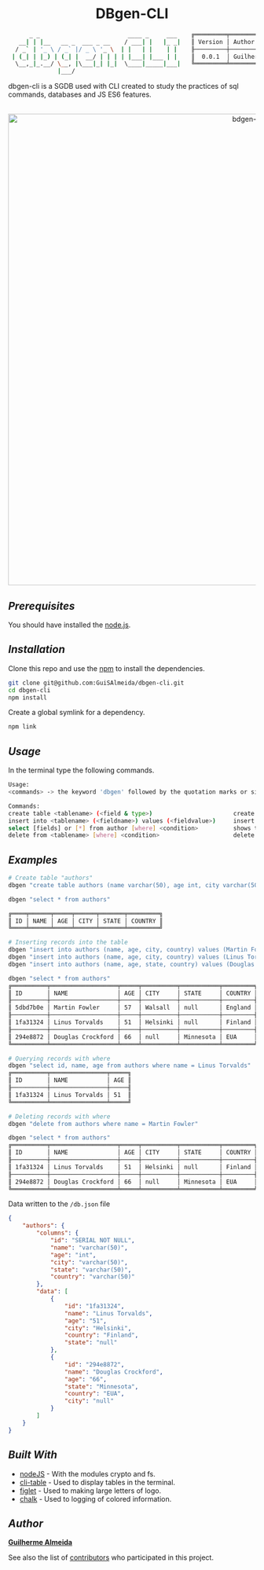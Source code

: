 
<h1 align="center">
  DBgen-CLI
</h1>

```sh
      _ _                         ____ _     ___    ╔═════════╤═══════════════════╤═════════╗
   __| | |__   __ _  ___ _ __    / ___| |   |_ _|   ║ Version │ Author            │ License ║
  / _` | '_ \ / _` |/ _ \ '_ \  | |   | |    | |    ╟─────────┼───────────────────┼─────────╢
 | (_| | |_) | (_| |  __/ | | | | |___| |___ | |    ║  0.0.1  │ Guilherme Almeida │   MIT   ║
  \__,_|_.__/ \__, |\___|_| |_|  \____|_____|___|   ╚═════════╧═══════════════════╧═════════╝
              |___/                              
```

dbgen-cli is a SGDB used with CLI created to study the practices of sql commands, databases and JS ES6 features.  
<br>

<p align="center"><img src="https://user-images.githubusercontent.com/45276342/121779626-03c74280-cb73-11eb-9aa7-6f7caa20c1e0.gif" alt="bdgen-cli" width="960" height="auto"/></p>

## __*Prerequisites*__

You should have installed the [node.js](https://nodejs.org/en/).

## __*Installation*__

Clone this repo and use the [npm](https://www.npmjs.com/) to install the dependencies.

```sh
git clone git@github.com:GuiSAlmeida/dbgen-cli.git
cd dbgen-cli
npm install
```

Create a global symlink for a dependency.

```sh
npm link
```

## __*Usage*__

In the terminal type the following commands.

```sh
Usage:
<commands> -> the keyword 'dbgen' followed by the quotation marks or single quotes

Commands:
create table <tablename> (<field & type>)                       create a new table
insert into <tablename> (<fieldname>) values (<fieldvalue>)     insert values in fields
select [fields] or [*] from author [where] <condition>          shows the selection table in the terminal
delete from <tablename> [where] <condition>                     delete the selected table or selected field according to where condition

```

## __*Examples*__

```sh
# Create table "authors"
dbgen "create table authors (name varchar(50), age int, city varchar(50), state varchar(50), country varchar(50))"

dbgen "select * from authors"

╔════╤══════╤═════╤══════╤═══════╤═════════╗
║ ID │ NAME │ AGE │ CITY │ STATE │ COUNTRY ║
╚════╧══════╧═════╧══════╧═══════╧═════════╝

# Inserting records into the table
dbgen "insert into authors (name, age, city, country) values (Martin Fowler, 57, Walsall, England)"
dbgen "insert into authors (name, age, city, country) values (Linus Torvalds, 51, Helsinki, Finland)"
dbgen "insert into authors (name, age, state, country) values (Douglas Crockford, 66, Minnesota, EUA)"

dbgen "select * from authors"
╔══════════╤═══════════════════╤═════╤══════════╤═══════════╤═════════╗
║ ID       │ NAME              │ AGE │ CITY     │ STATE     │ COUNTRY ║
╟──────────┼───────────────────┼─────┼──────────┼───────────┼─────────╢
║ 5dbd7b0e │ Martin Fowler     │ 57  │ Walsall  │ null      │ England ║
╟──────────┼───────────────────┼─────┼──────────┼───────────┼─────────╢
║ 1fa31324 │ Linus Torvalds    │ 51  │ Helsinki │ null      │ Finland ║
╟──────────┼───────────────────┼─────┼──────────┼───────────┼─────────╢
║ 294e8872 │ Douglas Crockford │ 66  │ null     │ Minnesota │ EUA     ║
╚══════════╧═══════════════════╧═════╧══════════╧═══════════╧═════════╝

# Querying records with where
dbgen "select id, name, age from authors where name = Linus Torvalds"
╔══════════╤════════════════╤═════╗
║ ID       │ NAME           │ AGE ║
╟──────────┼────────────────┼─────╢
║ 1fa31324 │ Linus Torvalds │ 51  ║
╚══════════╧════════════════╧═════╝

# Deleting records with where
dbgen "delete from authors where name = Martin Fowler"

dbgen "select * from authors"
╔══════════╤═══════════════════╤═════╤══════════╤═══════════╤═════════╗
║ ID       │ NAME              │ AGE │ CITY     │ STATE     │ COUNTRY ║
╟──────────┼───────────────────┼─────┼──────────┼───────────┼─────────╢
║ 1fa31324 │ Linus Torvalds    │ 51  │ Helsinki │ null      │ Finland ║
╟──────────┼───────────────────┼─────┼──────────┼───────────┼─────────╢
║ 294e8872 │ Douglas Crockford │ 66  │ null     │ Minnesota │ EUA     ║
╚══════════╧═══════════════════╧═════╧══════════╧═══════════╧═════════╝
```

Data written to the `/db.json` file
```json
{
    "authors": {
        "columns": {
            "id": "SERIAL NOT NULL",
            "name": "varchar(50)",
            "age": "int",
            "city": "varchar(50)",
            "state": "varchar(50)",
            "country": "varchar(50)"
        },
        "data": [
            {
                "id": "1fa31324",
                "name": "Linus Torvalds",
                "age": "51",
                "city": "Helsinki",
                "country": "Finland",
                "state": "null"
            },
            {
                "id": "294e8872",
                "name": "Douglas Crockford",
                "age": "66",
                "state": "Minnesota",
                "country": "EUA",
                "city": "null"
            }
        ]
    }
}
```

## __*Built With*__

* [nodeJS](https://nodejs.org/) - With the modules crypto and fs.
* [cli-table](https://github.com/Automattic/cli-table) - Used to display tables in the terminal.
* [figlet](https://github.com/patorjk/figlet.js) - Used to making large letters of logo.
* [chalk](https://github.com/chalk/chalk) - Used to logging of colored information.

## __*Author*__

[**Guilherme Almeida**](https://guisalmeida.com)

See also the list of [contributors](https://github.com/GuiSAlmeida/dbgen-cli/contributors) who participated in this project.
